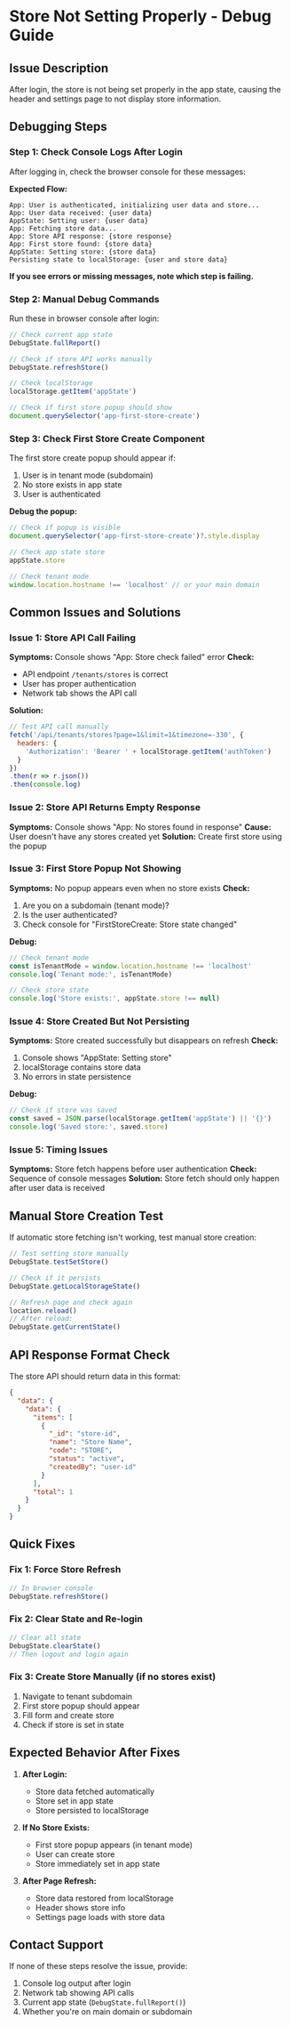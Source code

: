 # Store Not Setting Properly - Debug Guide

## Issue Description
After login, the store is not being set properly in the app state, causing the header and settings page to not display store information.

## Debugging Steps

### Step 1: Check Console Logs After Login
After logging in, check the browser console for these messages:

**Expected Flow:**
```
App: User is authenticated, initializing user data and store...
App: User data received: {user data}
AppState: Setting user: {user data}
App: Fetching store data...
App: Store API response: {store response}
App: First store found: {store data}
AppState: Setting store: {store data}
Persisting state to localStorage: {user and store data}
```

**If you see errors or missing messages, note which step is failing.**

### Step 2: Manual Debug Commands
Run these in browser console after login:

```javascript
// Check current app state
DebugState.fullReport()

// Check if store API works manually
DebugState.refreshStore()

// Check localStorage
localStorage.getItem('appState')

// Check if first store popup should show
document.querySelector('app-first-store-create')
```

### Step 3: Check First Store Create Component
The first store create popup should appear if:
1. User is in tenant mode (subdomain)
2. No store exists in app state
3. User is authenticated

**Debug the popup:**
```javascript
// Check if popup is visible
document.querySelector('app-first-store-create')?.style.display

// Check app state store
appState.store

// Check tenant mode
window.location.hostname !== 'localhost' // or your main domain
```

## Common Issues and Solutions

### Issue 1: Store API Call Failing
**Symptoms:** Console shows "App: Store check failed" error
**Check:**
- API endpoint `/tenants/stores` is correct
- User has proper authentication
- Network tab shows the API call

**Solution:**
```javascript
// Test API call manually
fetch('/api/tenants/stores?page=1&limit=1&timezone=-330', {
  headers: {
    'Authorization': 'Bearer ' + localStorage.getItem('authToken')
  }
})
.then(r => r.json())
.then(console.log)
```

### Issue 2: Store API Returns Empty Response
**Symptoms:** Console shows "App: No stores found in response"
**Cause:** User doesn't have any stores created yet
**Solution:** Create first store using the popup

### Issue 3: First Store Popup Not Showing
**Symptoms:** No popup appears even when no store exists
**Check:**
1. Are you on a subdomain (tenant mode)?
2. Is the user authenticated?
3. Check console for "FirstStoreCreate: Store state changed"

**Debug:**
```javascript
// Check tenant mode
const isTenantMode = window.location.hostname !== 'localhost'
console.log('Tenant mode:', isTenantMode)

// Check store state
console.log('Store exists:', appState.store !== null)
```

### Issue 4: Store Created But Not Persisting
**Symptoms:** Store created successfully but disappears on refresh
**Check:**
1. Console shows "AppState: Setting store"
2. localStorage contains store data
3. No errors in state persistence

**Debug:**
```javascript
// Check if store was saved
const saved = JSON.parse(localStorage.getItem('appState') || '{}')
console.log('Saved store:', saved.store)
```

### Issue 5: Timing Issues
**Symptoms:** Store fetch happens before user authentication
**Check:** Sequence of console messages
**Solution:** Store fetch should only happen after user data is received

## Manual Store Creation Test

If automatic store fetching isn't working, test manual store creation:

```javascript
// Test setting store manually
DebugState.testSetStore()

// Check if it persists
DebugState.getLocalStorageState()

// Refresh page and check again
location.reload()
// After reload:
DebugState.getCurrentState()
```

## API Response Format Check

The store API should return data in this format:
```json
{
  "data": {
    "data": {
      "items": [
        {
          "_id": "store-id",
          "name": "Store Name",
          "code": "STORE",
          "status": "active",
          "createdBy": "user-id"
        }
      ],
      "total": 1
    }
  }
}
```

## Quick Fixes

### Fix 1: Force Store Refresh
```javascript
// In browser console
DebugState.refreshStore()
```

### Fix 2: Clear State and Re-login
```javascript
// Clear all state
DebugState.clearState()
// Then logout and login again
```

### Fix 3: Create Store Manually (if no stores exist)
1. Navigate to tenant subdomain
2. First store popup should appear
3. Fill form and create store
4. Check if store is set in state

## Expected Behavior After Fixes

1. **After Login:**
   - Store data fetched automatically
   - Store set in app state
   - Store persisted to localStorage

2. **If No Store Exists:**
   - First store popup appears (in tenant mode)
   - User can create store
   - Store immediately set in app state

3. **After Page Refresh:**
   - Store data restored from localStorage
   - Header shows store info
   - Settings page loads with store data

## Contact Support

If none of these steps resolve the issue, provide:
1. Console log output after login
2. Network tab showing API calls
3. Current app state (`DebugState.fullReport()`)
4. Whether you're on main domain or subdomain
